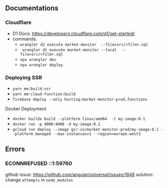 ## Documentations

### Cloudflare

- D1 Docs: https://developers.cloudflare.com/d1/get-started/
- commands:
  - `wrangler d1 execute market-monitor  --file=src/<file>.sql`
  - ` wrangler d1 execute market-monitor --local  --file=src/<file>.sql`
  - `npx wrangler dev`
  - `npx wrangler deploy`

### Deploying SSR

- `yarn mm:build:ssr`
- `yarn mm:cloud-function:build`
- `firebase deploy --only hosting:market-monitor-prod,functions`

Docker Deployment

- `docker buildx build --platform linux/amd64  -t my-image:0.1`
- `docker run -p 4000:4000 -d my-image:0.1`
- `gcloud run deploy --image gcr.io/market-monitor-prod/my-image:0.1 --platform managed --max-instances=1 --region=europe-west3`

## Errors

### ECONNREFUSED ::1:59760

github issue: https://github.com/angular/universal/issues/1848
solution: change `attempts` in `node_modules`

